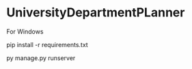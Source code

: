 ﻿# UniversityDepartmentPLanner
For Windows

pip install -r requirements.txt

py manage.py runserver
